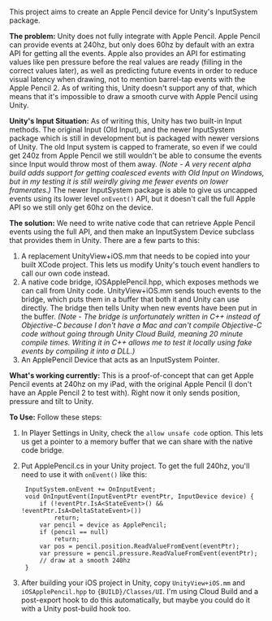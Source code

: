 This project aims to create an Apple Pencil device for Unity's InputSystem package.

**The problem:** Unity does not fully integrate with Apple Pencil.  Apple Pencil can provide events at 240hz, but only does 60hz by default with an extra API for getting all the events.  Apple also provides an API for estimating values like pen pressure before the real values are ready (filling in the correct values later), as well as predicting future events in order to reduce visual latency when drawing, not to mention barrel-tap events with the Apple Pencil 2.  As of writing this, Unity doesn't support any of that, which means that it's impossible to draw a smooth curve with Apple Pencil using Unity.

**Unity's Input Situation:** As of writing this, Unity has two built-in Input methods.  The original Input (Old Input), and the newer InputSystem package which is still in development but is packaged with newer versions of Unity.  The old Input system is capped to framerate, so even if we could get 240z from Apple Pencil we still wouldn't be able to consume the events since Input would throw most of them away.  *(Note - A very recent alpha build adds support for getting coalesced events with Old Input on Windows, but in my testing it is still weirdly giving me fewer events on lower framerates.)*  The newer InputSystem package is able to give us uncapped events using its lower level `onEvent()` API, but it doesn't call the full Apple API so we still only get 60hz on the device.

**The solution:** We need to write native code that can retrieve Apple Pencil events using the full API, and then make an InputSystem Device subclass that provides them in Unity.  There are a few parts to this:

1) A replacement UnityView+iOS.mm that needs to be copied into your built XCode project.  This lets us modify Unity's touch event handlers to call our own code instead.
1) A native code bridge, iOSApplePencil.hpp, which exposes methods we can call from Unity code.  UnityView+iOS.mm sends touch events to the bridge, which puts them in a buffer that both it and Unity can use directly.  The bridge then tells Unity when new events have been put in the buffer.  *(Note - The bridge is unfortunately written in C++ instead of Objective-C because I don't have a Mac and can't compile Objective-C code without going through Unity Cloud Build, meaning 20 minute compile times.  Writing it in C++ allows me to test it locally using fake events by compiling it into a DLL.)*
1) An ApplePencil Device that acts as an InputSystem Pointer.

**What's working currently:** This is a proof-of-concept that can get Apple Pencil events at 240hz on my iPad, with the original Apple Pencil (I don't have an Apple Pencil 2 to test with).  Right now it only sends position, pressure and tilt to Unity.

**To Use:** Follow these steps:
1) In Player Settings in Unity, check the `allow unsafe code` option.  This lets us get a pointer to a memory buffer that we can share with the native code bridge.
1) Put ApplePencil.cs in your Unity project.  To get the full 240hz, you'll need to use it with `onEvent()` like this:

        InputSystem.onEvent += OnInputEvent;
        void OnInputEvent(InputEventPtr eventPtr, InputDevice device) {
            if (!eventPtr.IsA<StateEvent>() && !eventPtr.IsA<DeltaStateEvent>())
                return;
            var pencil = device as ApplePencil;
            if (pencil == null)
                return;
            var pos = pencil.position.ReadValueFromEvent(eventPtr);
            var pressure = pencil.pressure.ReadValueFromEvent(eventPtr);
            // draw at a smooth 240hz
        }

1) After building your iOS project in Unity, copy `UnityView+iOS.mm` and `iOSApplePencil.hpp` to `{BUILD}/Classes/UI`.  I'm using Cloud Build and a post-export hook to do this automatically, but maybe you could do it with a Unity post-build hook too.